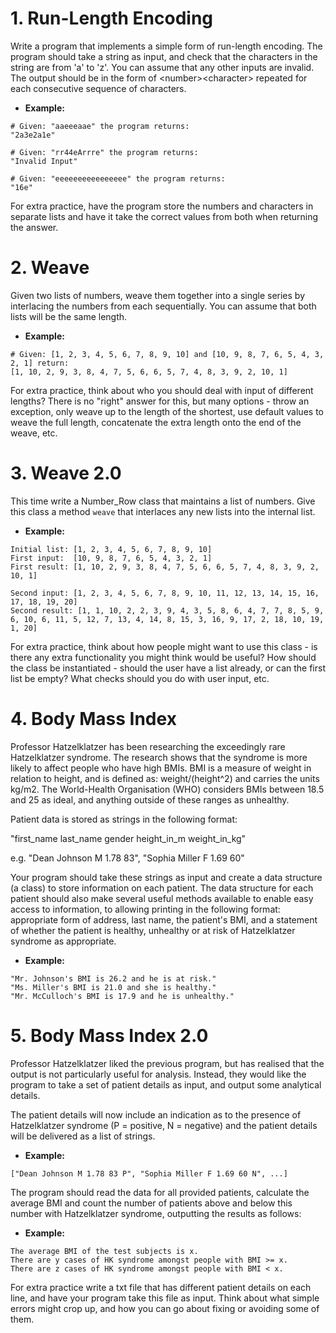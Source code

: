 # 1. Run-Length Encoding
Write a program that implements a simple form of run-length encoding. The program should take a string as input, and check that the characters in the string are from 'a' to 'z'. You can assume that any other inputs are invalid. The output should be in the form of &lt;number&gt;&lt;character&gt; repeated for each consecutive sequence of characters.

* __Example:__
```
# Given: "aaeeeaae" the program returns:
"2a3e2a1e"

# Given: "rr44eArrre" the program returns:
"Invalid Input"

# Given: "eeeeeeeeeeeeeeee" the program returns:
"16e"
```

For extra practice, have the program store the numbers and characters in separate lists and have it take the correct values from both when returning the answer.

# 2. Weave
Given two lists of numbers, weave them together into a single series by interlacing the numbers from each sequentially. You can assume that both lists will be the same length.

* __Example:__
```
# Given: [1, 2, 3, 4, 5, 6, 7, 8, 9, 10] and [10, 9, 8, 7, 6, 5, 4, 3, 2, 1] return:
[1, 10, 2, 9, 3, 8, 4, 7, 5, 6, 6, 5, 7, 4, 8, 3, 9, 2, 10, 1]
```

For extra practice, think about who you should deal with input of different lengths? There is no "right" answer for this, but many options - throw an exception, only weave up to the length of the shortest, use default values to weave the full length, concatenate the extra length onto the end of the weave, etc.

# 3. Weave 2.0
This time write a Number_Row class that maintains a list of numbers. Give this class a method `weave` that interlaces any new lists into the internal list.

* __Example:__
```
Initial list: [1, 2, 3, 4, 5, 6, 7, 8, 9, 10]
First input:  [10, 9, 8, 7, 6, 5, 4, 3, 2, 1]
First result: [1, 10, 2, 9, 3, 8, 4, 7, 5, 6, 6, 5, 7, 4, 8, 3, 9, 2, 10, 1]

Second input: [1, 2, 3, 4, 5, 6, 7, 8, 9, 10, 11, 12, 13, 14, 15, 16, 17, 18, 19, 20]
Second result: [1, 1, 10, 2, 2, 3, 9, 4, 3, 5, 8, 6, 4, 7, 7, 8, 5, 9, 6, 10, 6, 11, 5, 12, 7, 13, 4, 14, 8, 15, 3, 16, 9, 17, 2, 18, 10, 19, 1, 20]
```

For extra practice, think about how people might want to use this class - is there any extra functionality you might think would be useful? How should the class be instantiated - should the user have a list already, or can the first list be empty? What checks should you do with user input, etc.

# 4. Body Mass Index
Professor Hatzelklatzer has been researching the exceedingly rare Hatzelklatzer syndrome. The research shows that the syndrome is more likely to affect people who have high BMIs. BMI is a measure of weight in relation to height, and is defined as: weight/(height^2) and carries the units kg/m2. The World-Health Organisation (WHO) considers BMIs between 18.5 and 25 as ideal, and anything outside of these ranges as unhealthy.

Patient data is stored as strings in the following format:

"first_name last_name gender height_in_m weight_in_kg"

e.g. "Dean Johnson M 1.78 83", "Sophia Miller F 1.69 60"

Your program should take these strings as input and create a data structure (a class) to store information on each patient. The data structure for each patient should also make several useful methods available to enable easy access to information, to allowing printing in the following format: appropriate form of address, last name, the patient's BMI, and a statement of whether the patient is healthy, unhealthy or at risk of Hatzelklatzer syndrome as appropriate.

* __Example:__
```
"Mr. Johnson's BMI is 26.2 and he is at risk."
"Ms. Miller's BMI is 21.0 and she is healthy."
"Mr. McCulloch's BMI is 17.9 and he is unhealthy."
```

# 5. Body Mass Index 2.0
Professor Hatzelklatzer liked the previous program, but has realised that the output is not particularly useful for analysis. Instead, they would like the program to take a set of patient details as input, and output some analytical details.

The patient details will now include an indication as to the presence of Hatzelklatzer syndrome (P = positive, N = negative) and the patient details will be delivered as a list of strings.

* __Example:__
```
["Dean Johnson M 1.78 83 P", "Sophia Miller F 1.69 60 N", ...]
```

The program should read the data for all provided patients, calculate the average BMI and count the number of patients above and below this number with Hatzelklatzer syndrome, outputting the results as follows:

* __Example:__
```
The average BMI of the test subjects is x.
There are y cases of HK syndrome amongst people with BMI >= x.
There are z cases of HK syndrome amongst people with BMI < x.
```

For extra practice write a txt file that has different patient details on each line, and have your program take this file as input. Think about what simple errors might crop up, and how you can go about fixing or avoiding some of them.